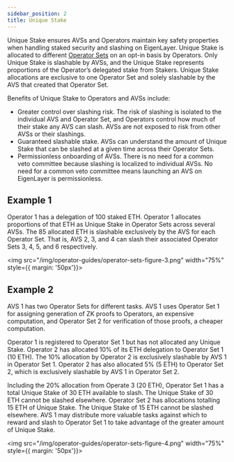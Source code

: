 ```yaml
---
sidebar_position: 2
title: Unique Stake
---
```


Unique Stake ensures AVSs and Operators maintain key safety properties when handling staked security and slashing on EigenLayer. 
Unique Stake is allocated to different [Operator Sets](../operator-sets/operator-sets-concept) on an opt-in basis by Operators. Only Unique Stake is slashable by AVSs, 
and the Unique Stake represents proportions of the Operator’s delegated stake from Stakers. Unique Stake allocations are 
exclusive to one Operator Set and solely slashable by the AVS that created that Operator Set.

Benefits of Unique Stake to Operators and AVSs include:
* Greater control over slashing risk. The risk of slashing is isolated to the individual AVS and Operator Set, and Operators 
control how much of their stake any AVS can slash. AVSs are not exposed to risk from other AVSs or their slashings.
* Guaranteed slashable stake. AVSs can understand the amount of Unique Stake that can be slashed at a given time across their Operator Sets.
* Permissionless onboarding of AVSs. There is no need for a common veto committee because slashing is localized to individual AVSs. 
No need for a common veto committee means launching an AVS on EigenLayer is permissionless.

## Example 1

Operator 1 has a delegation of 100 staked ETH. Operator 1 allocates proportions of that ETH as Unique Stake in Operator Sets 
across several AVSs. The 85 allocated ETH is slashable exclusively by the AVS for each Operator Set. That is, AVS 2, 3, and 4 
can slash their associated Operator Sets 3, 4, 5, and 6 respectively.

<img src="/img/operator-guides/operator-sets-figure-3.png" width="75%" style={{ margin: '50px'}}>
</img>

## Example 2

AVS 1 has two Operator Sets for different tasks. AVS 1 uses Operator Set 1 for assigning generation of ZK proofs to Operators, 
an expensive computation, and Operator Set 2 for verification of those proofs, a cheaper computation.

Operator 1 is registered to Operator Set 1 but has not allocated any Unique Stake. Operator 2 has allocated 10% of its ETH
delegation to Operator Set 1 (10 ETH). The 10% allocation by Operator 2  is exclusively slashable by AVS 1 in Operator Set 1. 
Operator 2 has also allocated 5% (5 ETH) to Operator Set 2, which is exclusively slashable by AVS 1 in Operator Set 2.

Including the 20% allocation from Operate 3 (20 ETH), Operator Set 1 has a total Unique Stake of 30 ETH available to slash. 
The Unique Stake of 30 ETH cannot be slashed elsewhere. Operator Set 2 has allocations totalling 15 ETH of Unique Stake. 
The Unique Stake of 15 ETH cannot be slashed elsewhere. AVS 1 may distribute more valuable tasks against which to reward and 
slash to Operator Set 1 to take advantage of the greater amount of Unique Stake.

<img src="/img/operator-guides/operator-sets-figure-4.png" width="75%" style={{ margin: '50px'}}>
</img>